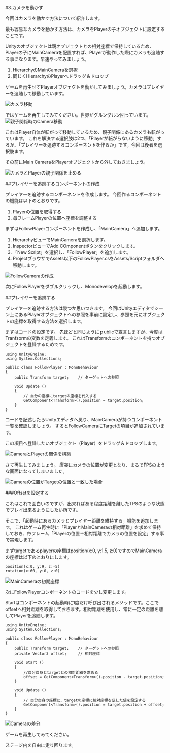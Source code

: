 #3.カメラを動かす

今回はカメラを動かす方法について紹介します。

最も容易なカメラを動かす方法は、カメラをPlayerの子オブジェクトに設定することです。

Unityのオブジェクトは親オブジェクトとの相対座標で保持しているため、Playerの子にMainCameraを配置すれば、Playerが動作した際にカメラも追随する事になります。早速やってみましょう。

1.  HierarchyのMainCameraを選択
2.  同じくHIerarchyのPlayerへドラッグ＆ドロップ

ゲームを再生せずPlayerオブジェクトを動かしてみましょう。カメラはプレイヤーを追随して移動しています。

![カメラ移動](img/Camera移動.gif)

ではゲームを再生してみてください。世界がグルングルン回っています。
![親子関係時のCamera移動](img/親子関係時のCamera移動.gif)

これはPlayer自体が転がって移動しているため、親子関係にあるカメラも転がっています。
これを解決する選択肢は2つ、「Playerが転がらないように移動」するか、「プレイヤーを追跡するコンポーネントを作るか」です。今回は後者を選択肢ます。

その前にMain CameraをPlayerオブジェクトから外しておきましょう。

![カメラとPlayerの親子関係を止める](img/カメラとPlayerの親子関係を止める.png)

##プレイヤーを追跡するコンポーネントの作成

プレイヤーを追跡するコンポーネントを作成します。
今回作るコンポーネントの機能は以下のとおりです。

1.  Playerの位置を取得する
2.  毎フレームPlayerの位置へ座標を調整する

まずはFollowPlayerコンポーネントを作成し、「MainCamera」へ追加します。

1.  HierarchyビューでMainCameraを選択します。
2.  InspectorビューでAdd COmponentボタンをクリックします。
3.  「New Script」を選択し、「FollowPlayer」を追加します。
4.  ProjectブラウザでAssets以下のFollowPlayer.csをAssets/Scriptフォルダへ移動します。

![FollowCameraの作成](img/FollowCameraの作成.png)

次にFollowPlayerをダブルクリックし、Monodevelopを起動します。

##プレイヤーを追跡する

プレイヤーを追跡する方法は幾つか思いつきます。
今回はUnityエディタでシーン上にあるPlayerオブジェクトへの参照を事前に設定し、参照を元にオブジェクトの座標を取得する方法を選択します。

まずはコードの設定です。
先ほどと同じようにｐublicで宣言しますが、今度はTranfsormの変数を定義します。
これはTransformのコンポーネントを持つオブジェクトを登録するためです。

```
using UnityEngine;
using System.Collections;

public class FollowPlayer : MonoBehaviour
{
	public Transform target; 	// ターゲットへの参照

	void Update ()
	{
		// 自分の座標にtargetの座標を代入する		
		GetComponent<Transform>().position = target.position;
	}
}
```

コードを記述したらUnityエディタへ戻り、MainCameraが持つコンポーネント一覧を確認しましょう。
するとFollowCameraにTargetの項目が追加されています。

この項目へ登録したいオブジェクト（Player）をドラッグ＆ドロップします。

![CameraとPlayerの関係を構築](img/CameraとPlayerの関係を構築.png)

さて再生してみましょう。
唐突にカメラの位置が変更となり、まるでFPSのような画面になってしまいました。

![Cameraの位置がTargetの位置と一致した場合](img/FitPositionCameraAndTarget.png)

###Offsetを設定する

これはこれで面白いのですが、出来ればある程度距離を離したTPSのような状態でプレイ出来るようにしたい所です。

そこで、「起動時にあるカメラとプレイヤー距離を維持する」機能を追加します。
これはゲーム再生時に「PlayerとMainCameraの相対距離」を求めて保持しておき、毎フレーム「Playerの位置＋相対距離でカメラの位置を設定」する事で実現します。

まずtargetであるplayerの座標はposition(x:0, y:1.5, z:0)ですのでMainCameraの座標は以下のとおりにします。

	position(x:0, y:9, z:-5)
	rotation(x:60, y:0, z:0)


![MainCameraの初期座標](img/MainCameraの初期座標.png)


次にFollowPlayerコンポーネントのコードを少し変更します。

Startはコンポーネントの起動時に1度だけ呼び出されるメソッドです。ここでoffsetへ相対距離を取得しておきます。相対距離を使用し、常に一定の距離を離してPlayerを追随します。

```
using UnityEngine;
using System.Collections;

public class FollowPlayer : MonoBehaviour
{
	public Transform target; 	// ターゲットへの参照
	private Vector3 offset;		// 相対座標

	void Start ()
	{
		//自分自身とtargetとの相対距離を求める
		offset = GetComponent<Transform>().position - target.position;
	}
	
	void Update ()
	{
		// 自分自身の座標に、targetの座標に相対座標を足した値を設定する
		GetComponent<Transform>().position = target.position + offset;
	}
}
```

![Cameraの差分](img/Cameraの差分.png)

ゲームを再生してみてください。

ステージ内を自由に走り回ります。